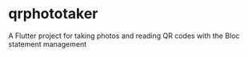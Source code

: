 # qrphototaker

A Flutter project for taking photos and reading QR codes with the Bloc statement management
